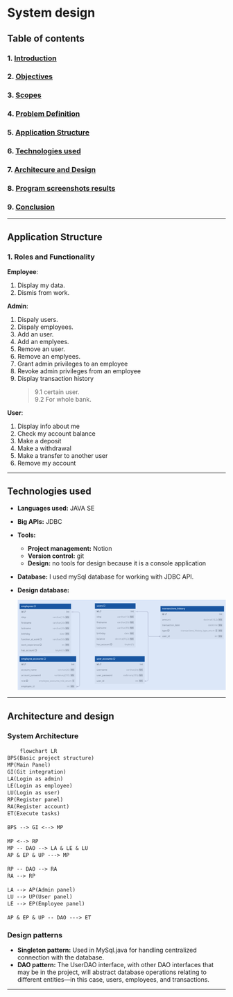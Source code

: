 # System design

## Table of contents

### 1. [Introduction](../project-report.md#1-introduction)

### 2. [Objectives](../project-report.md#objectives)

### 3. [Scopes](../project-report.md#scope)

### 4. [Problem Definition](./problem-definition.md)

### 5. [Application Structure](./system-design.md#application-structure)

### 6. [Technologies used](./system-design.md#technologies-used)

### 7. [Architecure and Design](./system-design.md#architecture-and-design)

### 8. [Program screenshots results](./result-screenshoots.md)

### 9. [Conclusion](./conclusion.md)

---

## Application Structure

### 1. **Roles and Functionality**

**Employee**:

 1. Display my data.
 2. Dismis from work.

**Admin**:

1. Dispaly users.
2. Dispaly employees.
3. Add an user.
4. Add an emplyees.
5. Remove an user.
6. Remove an emplyees.
7. Grant admin privileges to an employee
8. Revoke admin privileges from an employee
9. Display transaction history
   >9.1 certain user.  
   >9.2 For whole bank.

**User**:

1. Display info about me
2. Check my account balance
3. Make a deposit
4. Make a withdrawal
5. Make a transfer to another user
6. Remove my account

---

## Technologies used

* **Languages used:** JAVA SE
* **Big APIs:** JDBC
* **Tools:**
  * **Project management:** Notion
  * **Version control:** git
  * **Design:** no tools for design because it is a console application
* **Database:** I used mySql database for working with JDBC API.
* **Design database:**  

    !["Database Entity-Relationship Diagram (ERD)"](../img/ERD.png)

---

## Architecture and design

### **System Architecture**

```mermaid
    flowchart LR
BPS(Basic project structure)
MP(Main Panel)
GI(Git integration)
LA(Login as admin)
LE(Login as employee)
LU(Login as user)
RP(Register panel)
RA(Register account)
ET(Execute tasks)

BPS --> GI <--> MP

MP <--> RP
MP -- DAO --> LA & LE & LU
AP & EP & UP ---> MP

RP -- DAO --> RA
RA --> RP
   
LA --> AP(Admin panel)
LU --> UP(User panel)
LE --> EP(Employee panel)

AP & EP & UP -- DAO ---> ET
```

### Design patterns

* **Singleton pattern:** Used in MySql.java for handling centralized connection with the database.
* **DAO pattern:** The UserDAO interface, with other DAO interfaces that may be in the project, will abstract database operations relating to different entities—in this case, users, employees, and transactions.

---
